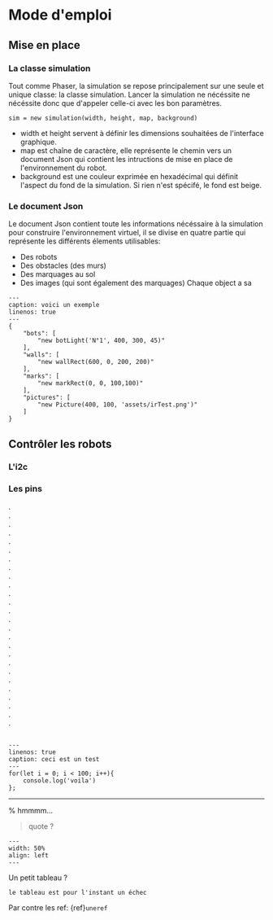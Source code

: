 # Mode d'emploi
## Mise en place
### La classe simulation
Tout comme Phaser, la simulation se repose principalement sur une seule et unique classe: la classe simulation. Lancer la simulation ne nécéssite ne nécéssite donc que d'appeler celle-ci avec les bon paramètres.
```{code-block} js
sim = new simulation(width, height, map, background)
```
- width et height servent à définir les dimensions souhaitées de l'interface graphique.
- map est chaîne de caractère, elle représente le chemin vers un document Json qui contient les intructions de mise en place de l'environnement du robot.
- background est une couleur exprimée en hexadécimal qui définit l'aspect du fond de la simulation. Si rien n'est spécifé, le fond est beige.

### Le document Json
Le document Json contient toute les informations nécéssaire à la simulation pour construire l'environnement virtuel, il se divise en quatre partie qui représente les différents élements utilisables:
- Des robots
- Des obstacles (des murs)
- Des marquages au sol
- Des images (qui sont également des marquages)
Chaque object a sa
```{code-block} json
---
caption: voici un exemple
linenos: true
---
{
    "bots": [
        "new botLight('N°1', 400, 300, 45)"
    ],
    "walls": [
        "new wallRect(600, 0, 200, 200)"
    ],
    "marks": [
        "new markRect(0, 0, 100,100)"
    ],
    "pictures": [
        "new Picture(400, 100, 'assets/irTest.png')"
    ]
}
```
## Contrôler les robots

### L'i2c

### Les pins
.  
.  
.  
.  
.  
.  
.  
.  
.  
.  
.  
.  
.  
.  
.  
.  
.  
.  
.  
.  
.  
.  
.  
.  
.  
.  

```{tip} Penser à clean des fois
``` 

```{code-block} js
---
linenos: true
caption: ceci est un test
---
for(let i = 0; i < 100; i++){
    console.log('voila')
};
```
---
% hmmmm...
>quote ?

```{figure} figures/turtle.png
---
width: 50%
align: left
---

```

Un petit tableau ?
```{warning}
le tableau est pour l'instant un échec
```
Par contre les ref: {ref}`uneref`